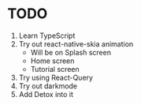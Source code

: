 # TODO

1. Learn TypeScript
2. Try out react-native-skia animation
   - Will be on Splash screen
   - Home screen
   - Tutorial screen
3. Try using React-Query
4. Try out darkmode
5. Add Detox into it
